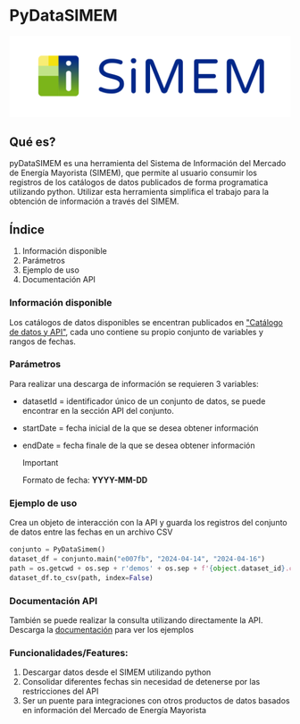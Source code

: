 
# PyDataSIMEM 
![Logo SIMEM](/assets/SIMEM_logo_3.png?raw=true)

## Qué es?
pyDataSIMEM es una herramienta del Sistema de Información del Mercado de Energía Mayorista (SIMEM), que permite al usuario consumir los registros de los catálogos de datos publicados de forma programatica utilizando python. Utilizar esta herramienta simplifica el trabajo para la obtención de información a través del SIMEM.

## Índice <!-- Documentacion de libreria, instalacion de libreria para uso -->
1. Información disponible
2. Parámetros
3. Ejemplo de uso
4. Documentación API

### Información disponible
Los catálogos de datos disponibles se encentran publicados en ["Catálogo de datos y API"](https://www.simem.co/pages/catalogodatos/51FC0A59-3A00-462C-B449-9CB8D5E007FB), cada uno contiene su propio conjunto de variables y rangos de fechas. 

### Parámetros
Para realizar una descarga de información se requieren 3 variables:
* datasetId = identificador único de un conjunto de datos, se puede encontrar en la sección API del conjunto.
* startDate = fecha inicial de la que se desea obtener información
* endDate = fecha finale de la que se desea obtener información
    
    > [!IMPORTANT]
    > Formato de fecha: **YYYY-MM-DD**

### Ejemplo de uso
Crea un objeto de interacción con la API y guarda los registros del conjunto de datos entre las fechas en un archivo CSV
```python
conjunto = PyDataSimem()
dataset_df = conjunto.main("e007fb", "2024-04-14", "2024-04-16")
path = os.getcwd + os.sep + r'demos' + os.sep + f'{object.dataset_id}.csv'
dataset_df.to_csv(path, index=False)
```

### Documentación API
También se puede realizar la consulta utilizando directamente la API. Descarga la [documentación](https://www.simem.co/recursos/Documentacion%20API%20SIMEM.pdf) para ver los ejemplos

### Funcionalidades/Features:

1. Descargar datos desde el SIMEM utilizando python
2. Consolidar diferentes fechas sin necesidad de detenerse por las restricciones del API
3. Ser un puente para integraciones con otros productos de datos basados en información del Mercado de Energía Mayorista